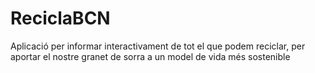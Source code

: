 # ReciclaBCN

Aplicació per informar interactivament de tot el que podem reciclar,
per aportar el nostre granet de sorra a un model de vida més sostenible
